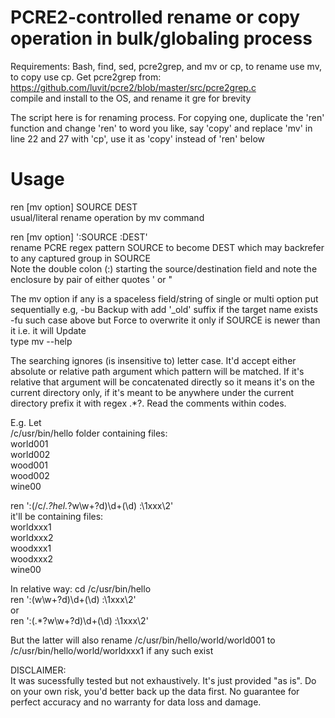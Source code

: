 # PCRE2-controlled rename or copy operation in bulk/globaling process  

Requirements: Bash, find, sed, pcre2grep, and mv or cp, to rename use mv, to copy use cp. Get pcre2grep from:  
https://github.com/luvit/pcre2/blob/master/src/pcre2grep.c   
compile and install to the OS, and rename it gre for brevity  

The script here is for renaming process. For copying one, duplicate the 'ren' function and change 'ren' to word you like, say 'copy' and replace 'mv' in line 22 and 27 with 'cp', use it as 'copy' instead of 'ren' below  

# Usage  
ren [mv option] SOURCE DEST  
usual/literal rename operation by mv command

ren [mv option] ':SOURCE  :DEST'  
rename PCRE regex pattern SOURCE to become DEST which may backrefer to any captured group in SOURCE  
Note the double colon (:) starting the source/destination field and note the enclosure by pair of either quotes ' or " 

The mv option if any is a spaceless field/string of single or multi option put sequentially
e.g, -bu  Backup with add '_old' suffix if the target name exists  
  -fu such case above but Force to overwrite it only if SOURCE is newer than it i.e. it will Update  
type mv --help  

The searching ignores (is insensitive to) letter case. It'd accept either absolute or relative path argument which pattern will be matched. If it's relative that argument will be concatenated directly so it means it's on the current directory only, if it's meant to be anywhere under the current directory prefix it with regex .*?. 
Read the comments within codes.  

E.g. Let  
/c/usr/bin/hello folder containing files:  
world001  
world002  
wood001  
wood002  
wine00

ren ':(/c/.*?hel.*?w\w+?d)\d+(\d) :\1xxx\2'  
it'll be containing files:  
worldxxx1  
worldxxx2   
woodxxx1  
woodxxx2  
wine00  

In relative way: cd /c/usr/bin/hello  
ren ':(w\w+?d)\d+(\d) :\1xxx\2'  
or  
ren ':(.*?w\w+?d)\d+(\d) :\1xxx\2'  

But the latter will also rename /c/usr/bin/hello/world/world001 to /c/usr/bin/hello/world/worldxxx1  if any such exist    

DISCLAIMER:  
It was sucessfully tested but not exhaustively. It's just provided "as is". Do on your own risk, you'd better back up the data first. No guarantee for perfect accuracy and no warranty for data loss and damage.
